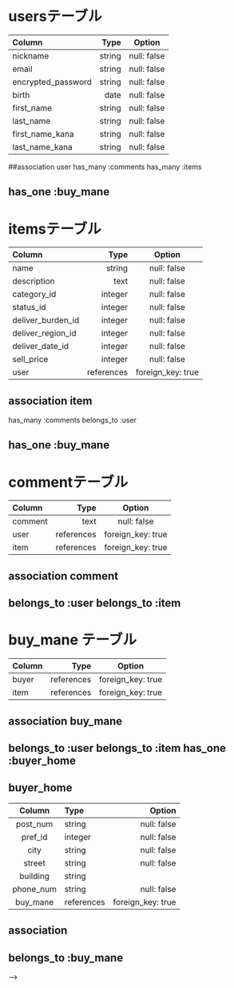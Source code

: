 # usersテーブル
| Column                    | Type        | Option            |
|:--------------------------|------------:|:-----------------:|
| nickname                  | string      | null: false       |
| email                     | string      | null: false       |
| encrypted_password        | string      | null: false       |
| birth                     | date        | null: false       |
| first_name                | string      | null: false       |
| last_name                 | string      | null: false       |
| first_name_kana           | string      | null: false       |
| last_name_kana            | string      | null: false       |
<!-- 新規登録のときはすべて同じテーブルに保存される -->
<!-- deviseのでの実装なのでdeviseが予め用意しているencrypted_passwordにする -->
<!-- 誕生日カラムはdate型で用意したほうが簡単。dateは年月日を１つで指定して取得できるから -->
<!-- なぜ has_many :buyers？-->
##association user
has_many :comments
has_many :items

has_one :buy_mane
------------------------------------------------------

# itemsテーブル
| Column              | Type        | Option            |
|:--------------------|------------:|:-----------------:|
| name                | string      | null: false       |
| description         | text        | null: false       |
| category_id         | integer     | null: false       | 
| status_id           | integer     | null: false       |
| deliver_burden_id   | integer     | null: false       |
| deliver_region_id   | integer     | null: false       |
| deliver_date_id     | integer     | null: false       |
| sell_price          | integer     | null: false       |
| user                | references  | foreign_key: true |
<!-- アクティブハッシュを使うから_idをつけている -->
<!-- imageカラムは削除アクティブストレージ使うから -->
<!-- references型で描くときはカラム名の_idは不要 -->

## association item
has_many :comments
belongs_to :user

has_one :buy_mane
---------------------------------------------------------------



# commentテーブル
| Column     | Type        | Option           |
|:-----------|------------:|:----------------:|
| comment    | text        | null: false      |
| user       | references  | foreign_key: true|
| item       | references  | foreign_key: true|

<!-- references型で記述するときは_idは不要 -->

## association comment
belongs_to :user
belongs_to :item
----------------------------------------------------------
<!-- 購入を管理するテーブルmaneはmanegement -->
# buy_mane テーブル 
| Column     | Type        | Option           |
|:-----------|------------:|:----------------:|
| buyer      | references  | foreign_key: true|
| item       | references  | foreign_key: true|

<!-- references型で記述するときは_idは不要 -->

## association buy_mane

belongs_to :user
belongs_to :item
has_one :buyer_home
----------------------------------------------------------

## buyer_home
| Column                   | Type                    | Option                  |
|:------------------------:|:------------------------|------------------------:|
| post_num                 | string                  | null: false             |
| pref_id                  | integer                  | null: false            |
| city                     | string                  | null: false             |
| street                   | string                  | null: false             |
| building                 | string                  |                         |
| phone_num                | string                  | null: false             |
| buy_mane                 | references              | foreign_key: true       |

<!-- buyer_homeにbuy_maneの外部キーを参照するカラム必要 -->
<!-- post_numはハイフンが必要なことを考慮してstring型にする -->
<!-- phone_numは数字の文字列として実装するためstring型で実装 -->
## association
 
 belongs_to :buy_mane 
-------------------------------------------------------------- 






























<!-- 後で聞く 今は必要 -->
<!-- これを消したらbuyer_idはどこから参照される？ -->
<!-- # buyerテーブル
| Column          | Type                    | Option                  |
|:----------------|------------------------:|:-----------------------:|
| item            | references              | foreign_key: true       |
| user            | references              | foreign_key: true       |
<!-- クレカの情報はセキュリティ観点から直接データベースに保存しない -->
<!-- references型で記述するときは_idは不要 -->
<!-- ## association buyer
belongs_to :item
belongs_to :user
has_one :buy_mane --> -->
